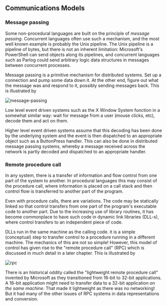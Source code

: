 ## Communications Models

### Message passing

Some non-procedural languages are built on the principle of *message passing*. Concurrent languages often use such a mechanism, and the most well known example is probably the Unix pipeline. The Unix pipeline is a pipeline of bytes, but there is not an inherent limitation: Microsoft's PowerShell can send objects along its pipelines, and concurrent languages such as Parlog could send arbitrary logic data structures in messages between concurrent processes.

Message passing is a primitive mechanism for distributed systems. Set up a connection and pump some data down it. At the other end, figure out what the message was and respond to it, possibly sending messages back. This is illustrated by 

![message-passing](../../../../_resources/msg.gif)

 Low level event driven systems such as the X Window System function in a somewhat similar way: wait for message from a user (mouse clicks, etc), decode them and act on them.

Higher level event driven systems assume that this decoding has been done by the underlying system and the event is then dispatched to an appropriate object such as a ButtonPress handler. This can also be done in distributed message passing systems, whereby a message received across the network is partly decoded and dispatched to an appropriate handler. 

### Remote procedure call

In any system, there is a transfer of information and flow control from one part of the system to another. In procedural languages this may consist of the procedure call, where information is placed on a call stack and then control flow is transferred to another part of the program.

Even with procedure calls, there are variations. The code may be statically linked so that control transfers from one part of the program's executable code to another part. Due to the increasing use of library routines, it has become commonplace to have such code in dynamic link libraries (DLL-s), where control transfers to an independent piece of code.

DLLs run in the same machine as the calling code. it is a simple (conceptual) step to transfer control to a procedure running in a different machine. The mechanics of this are not so simple! However, this model of control has given rise to the "remote procedure call" (RPC) which is discussed in much detail in a later chapter. This is illustrated by 

![rpc](../../../../_resources/rpc.gif)

There is an historical oddity called the "lightweight remote procedure call" invented by Microsoft as they transitioned from 16-bit to 32-bit applications. A 16-bit application might need to transfer data to a 32-bit application *on the same machine*. That made it lightweight as there was no networking! But it had many of the other issues of RPC systems in data representations and conversion. 